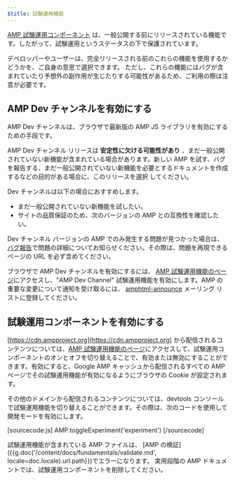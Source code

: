 ```yaml
---
$title: 試験運用機能
---
```


[AMP 試験運用コンポーネント](https://github.com/ampproject/amphtml/tree/master/tools/experiments)
は、一般公開する前にリリースされている機能です。したがって、試験運用というステータスの下で保護されています。

デベロッパーやユーザーは、完全リリースされる前のこれらの機能を使用するかどうかを、ご自身の意思で選択できます。
ただし、これらの機能にはバグが含まれていたり予想外の副作用が生じたりする可能性があるため、ご利用の際は注意が必要です。

## AMP Dev チャンネルを有効にする

AMP Dev チャンネルは、ブラウザで最新版の AMP JS ライブラリを有効にするための手段です。

AMP Dev チャンネル リリースは **安定性に欠ける可能性があり** 、まだ一般公開されていない新機能が含まれている場合があります。新しい
AMP を試す、バグを報告する、まだ一般公開されていない新機能を必要とするドキュメントを作成するなどの目的がある場合に、このリリースを選択
してください。

Dev チャンネルは以下の場合におすすめします。

- まだ一般公開されていない新機能を試したい。
- サイトの品質保証のため、次のバージョンの AMP との互換性を確認したい。

Dev チャンネル バージョンの AMP でのみ発生する問題が見つかった場合は、 [バグ報告](https://github.com/ampproject/amphtml/issues/new)で問題の詳細についてお知らせください。その際は、問題を再現できるページの URL を必ず含めてください。

ブラウザで AMP Dev チャンネルを有効にするには、 [AMP 試験運用機能のページ](https://cdn.ampproject.org/experiments.html)にアクセスし、"AMP Dev Channel" 試験運用機能を有効にします。AMP の重要な変更について通知を受け取るには、 [amphtml-announce](https://groups.google.com/forum/#!forum/amphtml-announce) メーリング リストに登録してください。

## 試験運用コンポーネントを有効にする

[https://cdn.ampproject.org](https://cdn.ampproject.org) から配信されるコンテンツについては、[AMP 試験運用機能のページ](https://cdn.ampproject.org/experiments.html)にアクセスして、試験運用コンポーネントのオンとオフを切り替えることで、有効または無効にすることができます。有効にすると、Google AMP キャッシュから配信されるすべての AMP ページでその試験運用機能が有効になるようにブラウザの Cookie が設定されます。

その他のドメインから配信されるコンテンツについては、devtools コンソールで試験運用機能を切り替えることができます。その際は、次のコードを使用して開発モードを有効にします。

[sourcecode:js]
AMP.toggleExperiment('experiment')
[/sourcecode]

試験運用機能が含まれている AMP ファイルは、
[AMP の検証]({{g.doc('/content/docs/fundamentals/validate.md', locale=doc.locale).url.path}})でエラーになります。
実用段階の AMP ドキュメントでは、試験運用コンポーネントを削除してください。

